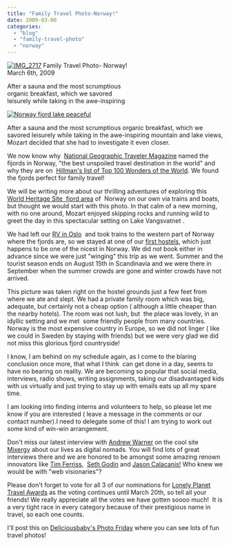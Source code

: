 ```yaml
---
title: "Family Travel Photo-Norway!"
date: 2009-03-06
categories: 
  - "blog"
  - "family-travel-photo"
  - "norway"
---
```


 [![IMG_2717](https://pub-ac94b3f306b24c0dba4238943c97f2e1.r2.dev/6a00e5502a950788330112793ab88e28a4.jpg)](https://pub-ac94b3f306b24c0dba4238943c97f2e1.r2.dev/6a00e5502a950788330112793ab88e28a4.jpg) Family Travel Photo- Norway!  
March 6th, 2009

After a sauna and the most scrumptious  
organic breakfast, which we savored  
leisurely while taking in the awe-inspiring

<!--more-->

[![Norway fjord lake peaceful](https://pub-ac94b3f306b24c0dba4238943c97f2e1.r2.dev/6a00e5502a950788330112793b302128a4.jpg "Norway fjord lake peaceful")](https://pub-ac94b3f306b24c0dba4238943c97f2e1.r2.dev/6a00e5502a950788330112793b302128a4.jpg) 

  
After a sauna and the most scrumptious organic breakfast, which we savored leisurely while taking in the awe-inspiring mountain and lake views, Mozart decided that she had to investigate it even closer.

We now know why  [National Geographic Traveler Magazine](http://www.nationalgeographic.com/adventure/0511/trips/adventure_travel_north.html) named the fijords in Norway, "the best unspoiled travel destination in the world" and why they are on  [Hillman's list of Top 100 Wonders of the World](http://www.hillmanwonders.com/). We found the fjords perfect for family travel!

We will be writing more about our thrilling adventures of exploring this [World Heritage Site  fjord area](http://en.wikipedia.org/wiki/Sognefjord) of  Norway on our own via trains and boats, but thought we would start with this photo. In that calm of a new morning, with no one around, Mozart enjoyed skipping rocks and running wild to greet the day in this spectacular setting on Lake Vangsvatnet .

We had left our [RV in Oslo](http://www.virtualtourist.com/hotels/Europe/Norway/Oslo_Region/Oslo-214570/Hotels_and_Accommodations-Oslo-Bogstad_Camp_Turistsenter-BR-1.html "campsite review")  and took trains to the western part of Norway where the fjords are, so we stayed at one of our [first hostels](http://www.hostelbookers.com/hostels/norway/voss/9124/ "fjord hostel in Voss"), which just happens to be one of the nicest in Norway. We did not book either in advance since we were just "winging" this trip as we went. Summer and the tourist season ends on August 15th in Scandinavia and we were there in September when the summer crowds are gone and winter crowds have not arrived.

This picture was taken right on the hostel grounds just a few feet from where we ate and slept. We had a private family room which was big,  adequate, but certainly not a cheap option ( although a little cheaper than the nearby hotels). The room was not lush, but  the place was lovely, in an idyllic setting and we met  some friendly people from many countries.  Norway is the most expensive country in Europe, so we did not linger ( like we could in Sweden by staying with friends) but we were very glad we did not miss this glorious fjord countryside!

I know, I am behind on my schedule again, as I come to the blaring conclusion once more, that what I think  can get done in a day, seems to have no bearing on reality. We are becoming so popular that social media, interviews, radio shows, writing assignments, taking our disadvantaged kids with us virtually and just trying to stay up with emails eats up all my spare time.

I am looking into finding interns and volunteers to help, so please let me know if you are interested ( leave a message in the comments or our contact number).I need to delegate some of this! I am trying to work out some kind of win-win arrangement.

Don't miss our latest interview with [Andrew Warner](http://twitter.com/AndrewWarner?page=1) on the cool site  [Mixergy](http://blog.mixergy.com/nomad-family/#disqus_thread) about our lives as digital nomads. You will find lots of great interviews there and we are honored to be amongst some amazing renown innovators like [Tim Ferriss](http://www.fourhourworkweek.com/blog/),  [Seth Godin](http://sethgodin.typepad.com/) and [Jason Calacanis!](http://calacanis.com/) Who knew we would be with "web visionaries"?

Please don't forget to vote for all 3 of our nominations for [Lonely Planet Travel Awards](http://lplabs.com/2009/02/25/voting-open-for-the-2009-travel-blogger-awards/ "VOTE! ") as the voting continues until March 20th, so tell all your friends! We really appreciate all the votes we have gotten soooo much!  It is a very tight race in every category because of their prestigious name in travel, so each one counts.

I'll post this on [Deliciousbaby's Photo Friday](http://www.deliciousbaby.com/) where you can see lots of fun travel photos!
